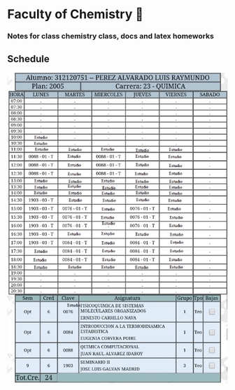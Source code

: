 # Faculty of Chemistry 🧪

### Notes for class chemistry class, docs and latex homeworks

## Schedule

![horario 2020-1](https://raw.githubusercontent.com/x1hibi/FQ/master/horario.bmp)
